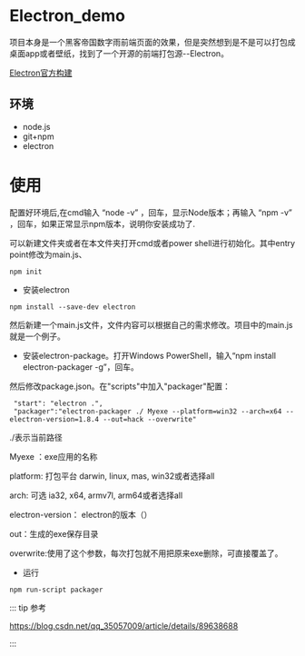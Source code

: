 # Electron_demo

项目本身是一个黑客帝国数字雨前端页面的效果，但是突然想到是不是可以打包成桌面app或者壁纸，找到了一个开源的前端打包源--Electron。

[Electron官方构建](https://www.electronjs.org/docs)
## 环境

- node.js
- git+npm
- electron


# 使用

配置好环境后,在cmd输入 “node -v” ，回车，显示Node版本；再输入 “npm -v” ，回车，如果正常显示npm版本，说明你安装成功了.

可以新建文件夹或者在本文件夹打开cmd或者power shell进行初始化。其中entry point修改为main.js、

```
npm init
```


- 安装electron
```
npm install --save-dev electron
```

然后新建一个main.js文件，文件内容可以根据自己的需求修改。项目中的main.js就是一个例子。

- 安装electron-package。打开Windows PowerShell，输入“npm install electron-packager -g”，回车。

然后修改package.json。在"scripts"中加入"packager"配置：
```
 "start": "electron .",
 "packager":"electron-packager ./ Myexe --platform=win32 --arch=x64 --electron-version=1.8.4 --out=hack --overwrite"  

```


./表示当前路径

Myexe ：exe应用的名称

platform: 打包平台 darwin, linux, mas, win32或者选择all

arch: 可选 ia32, x64, armv7l, arm64或者选择all

electron-version： electron的版本（）

out：生成的exe保存目录

overwrite:使用了这个参数，每次打包就不用把原来exe删除，可直接覆盖了。

- 运行

```
npm run-script packager

```

::: tip 参考

https://blog.csdn.net/qq_35057009/article/details/89638688


:::